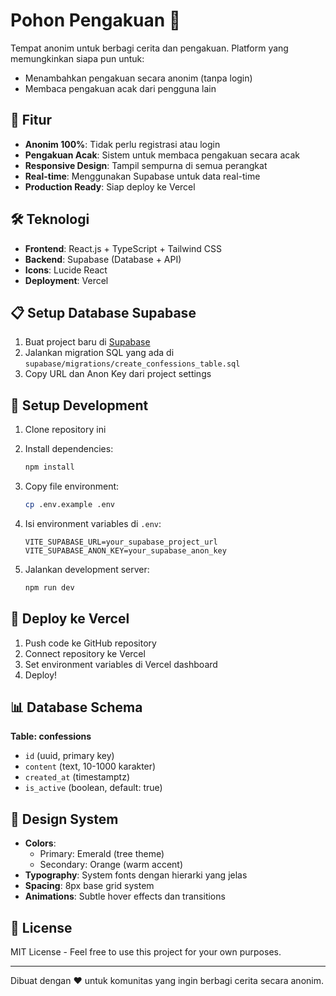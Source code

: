 # Pohon Pengakuan 🌳

Tempat anonim untuk berbagi cerita dan pengakuan. Platform yang memungkinkan siapa pun untuk:
- Menambahkan pengakuan secara anonim (tanpa login)
- Membaca pengakuan acak dari pengguna lain

## 🚀 Fitur

- **Anonim 100%**: Tidak perlu registrasi atau login
- **Pengakuan Acak**: Sistem untuk membaca pengakuan secara acak
- **Responsive Design**: Tampil sempurna di semua perangkat
- **Real-time**: Menggunakan Supabase untuk data real-time
- **Production Ready**: Siap deploy ke Vercel

## 🛠️ Teknologi

- **Frontend**: React.js + TypeScript + Tailwind CSS
- **Backend**: Supabase (Database + API)
- **Icons**: Lucide React
- **Deployment**: Vercel

## 📋 Setup Database Supabase

1. Buat project baru di [Supabase](https://supabase.com)
2. Jalankan migration SQL yang ada di `supabase/migrations/create_confessions_table.sql`
3. Copy URL dan Anon Key dari project settings

## 🔧 Setup Development

1. Clone repository ini
2. Install dependencies:
   ```bash
   npm install
   ```

3. Copy file environment:
   ```bash
   cp .env.example .env
   ```

4. Isi environment variables di `.env`:
   ```
   VITE_SUPABASE_URL=your_supabase_project_url
   VITE_SUPABASE_ANON_KEY=your_supabase_anon_key
   ```

5. Jalankan development server:
   ```bash
   npm run dev
   ```

## 🚀 Deploy ke Vercel

1. Push code ke GitHub repository
2. Connect repository ke Vercel
3. Set environment variables di Vercel dashboard
4. Deploy!

## 📊 Database Schema

**Table: confessions**
- `id` (uuid, primary key)
- `content` (text, 10-1000 karakter)
- `created_at` (timestamptz)
- `is_active` (boolean, default: true)

## 🎨 Design System

- **Colors**: 
  - Primary: Emerald (tree theme)
  - Secondary: Orange (warm accent)
- **Typography**: System fonts dengan hierarki yang jelas
- **Spacing**: 8px base grid system
- **Animations**: Subtle hover effects dan transitions

## 📝 License

MIT License - Feel free to use this project for your own purposes.

---

Dibuat dengan ❤️ untuk komunitas yang ingin berbagi cerita secara anonim.